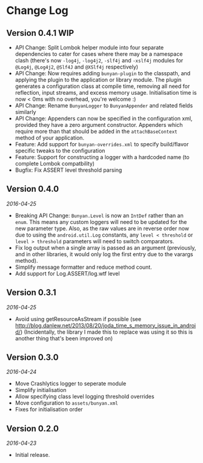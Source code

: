 Change Log
==========

## Version 0.4.1 WIP

 *  API Change: Split Lombok helper module into four separate dependencies to cater for cases where there may
    be a namespace clash (there's now `-log4j`, `-log4j2`, `-slf4j` and `-xslf4j` modules for `@Log4j`, `@Log4j2`, `@Slf4J` and 
    `@XSlf4j` respectively)
 *  API Change: Now requires adding `bunyan-plugin` to the classpath, and applying the plugin to the application
    or library module. The plugin generates a configuration class at compile time, removing all need for reflection,
    input streams, and excess memory usage. Initialisation time is now < 0ms with no overhead, you're welcome :)
  * API Change: Rename `BunyanLogger` to `BunyanAppender` and related fields similarly
  * API Change: Appenders can now be specified in the configuration xml, provided they have a zero argument constructor.
    Appenders which require more than that should be added in the `attachBaseContext` method of your application.
  * Feature: Add support for `bunyan-overrides.xml` to specify build/flavor specific tweaks to the configuration
  * Feature: Support for constructing a logger with a hardcoded name (to complete Lombok compatbility)
  * Bugfix: Fix ASSERT level threshold parsing

## Version 0.4.0

_2016-04-25_

 *  Breaking API Change: `Bunyan.Level` is now an `IntDef` rather than an `enum`. This means any custom loggers will
    need to be updated for the new parameter type. Also, as the raw values are in reverse order now due to using the
    `android.util.Log` constants, any `level < threshold` or `level > threshold` parameters will need to switch
    comparators.
 *  Fix log output when a single array is passed as an argument (previously, and in other libraries, it would only log
    the first entry due to the varargs method).
 *  Simplify message formatter and reduce method count.
 *  Add support for Log.ASSERT/log.wtf level

## Version 0.3.1

_2016-04-25_

 *  Avoid using getResourceAsStream if possible (see http://blog.danlew.net/2013/08/20/joda_time_s_memory_issue_in_android/)
    (Incidentally, the library I made this to replace was using it so this is another thing that's been improved on)

## Version 0.3.0

_2016-04-24_

 *  Move Crashlytics logger to seperate module
 *  Simplify initialisation
 *  Allow specifying class level logging threshold overrides
 *  Move configuration to `assets/bunyan.xml`
 *  Fixes for initialisation order

## Version 0.2.0

_2016-04-23_

 *  Initial release.
